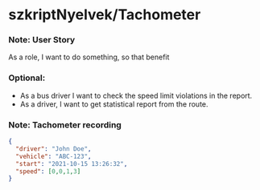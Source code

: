 # szkriptNyelvek/Tachometer
### Note: User Story
As a role, I want to do something, so that benefit

### Optional: 
- As a bus driver I want to check the speed limit violations in the report.
- As a driver, I want to get statistical report from the route.

### Note: Tachometer recording
```json 
{
  "driver": "John Doe",
  "vehicle": "ABC-123",
  "start": "2021-10-15 13:26:32",
  "speed": [0,0,1,3] 
}
```
